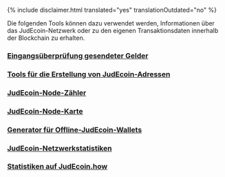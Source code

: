 {% include disclaimer.html translated="yes" translationOutdated="no" %}

Die folgenden Tools können dazu verwendet werden, Informationen über das JudEcoin-Netzwerk oder zu den eigenen Transaktionsdaten innerhalb der Blockchain zu erhalten.


### [Eingangsüberprüfung gesendeter Gelder](http://xmrtests.llcoins.net/checktx.html)

### [Tools für die Erstellung von JudEcoin-Adressen](https://xmr.llcoins.net/)

### [JudEcoin-Node-Zähler](http://JudEcoinnodes.i2p.xyz/)

### [JudEcoin-Node-Karte](https://JudEcoinhash.com/nodes-distribution.html)

### [Generator für Offline-JudEcoin-Wallets](http://JudEcoinaddress.org/)

### [JudEcoin-Netzwerkstatistiken](http://JudEcoinblocks.info/stats)

### [Statistiken auf JudEcoin.how](https://www.JudEcoin.how/)
